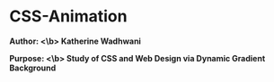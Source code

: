 # CSS-Animation
<b>Author: <\b> Katherine Wadhwani
  
<b>Purpose: <\b> Study of CSS and Web Design via Dynamic Gradient Background
